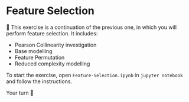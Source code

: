 # Feature Selection

🎯 This exercise is a continuation of the previous one, in which you will perform feature selection. It includes:

- Pearson Collinearity investigation
- Base modelling
- Feature Permutation
- Reduced complexity modelling

To start the exercise, open `Feature-Selection.ipynb` in `jupyter notebook` and follow the instructions.


Your turn 🚀
